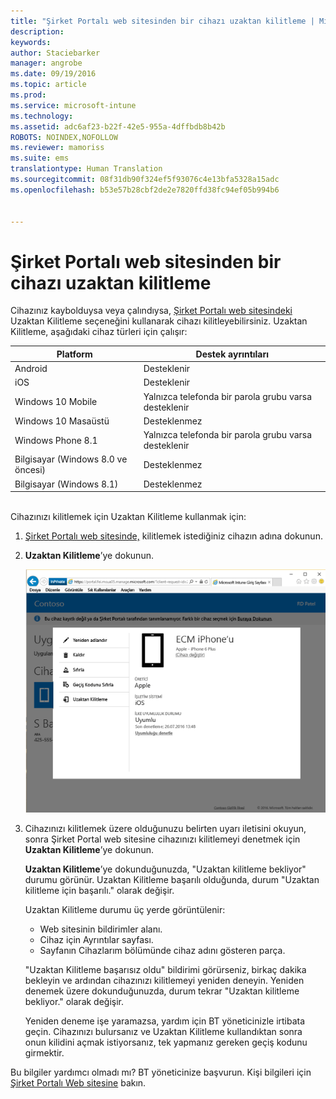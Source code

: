 ```yaml
---
title: "Şirket Portalı web sitesinden bir cihazı uzaktan kilitleme | Microsoft Intune"
description: 
keywords: 
author: Staciebarker
manager: angrobe
ms.date: 09/19/2016
ms.topic: article
ms.prod: 
ms.service: microsoft-intune
ms.technology: 
ms.assetid: adc6af23-b22f-42e5-955a-4dffbdb8b42b
ROBOTS: NOINDEX,NOFOLLOW
ms.reviewer: mamoriss
ms.suite: ems
translationtype: Human Translation
ms.sourcegitcommit: 08f31db90f324ef5f93076c4e13bfa5328a15adc
ms.openlocfilehash: b53e57b28cbf2de2e7820ffd38fc94ef05b994b6


---
```



# Şirket Portalı web sitesinden bir cihazı uzaktan kilitleme

Cihazınız kaybolduysa veya çalındıysa, [Şirket Portalı web sitesindeki](http://portal.manage.microsoft.com) Uzaktan Kilitleme seçeneğini kullanarak cihazı kilitleyebilirsiniz. Uzaktan Kilitleme, aşağıdaki cihaz türleri için çalışır:

Platform  |Destek ayrıntıları  
---------|---------
Android | Desteklenir       
iOS | Desteklenir
Windows 10 Mobile | Yalnızca telefonda bir parola grubu varsa desteklenir     
Windows 10 Masaüstü | Desteklenmez  
Windows Phone 8.1 | Yalnızca telefonda bir parola grubu varsa desteklenir
Bilgisayar (Windows 8.0 ve öncesi) | Desteklenmez       
Bilgisayar (Windows 8.1) | Desteklenmez

</br>
Cihazınızı kilitlemek için Uzaktan Kilitleme kullanmak için:

1.  [Şirket Portalı web sitesinde,](http://portal.manage.microsoft.com) kilitlemek istediğiniz cihazın adına dokunun.

2.  **Uzaktan Kilitleme**’ye dokunun.

    ![remote-lock-option-on-company-portal-website](./media/iwp-screen-with-all-options.png)

3.  Cihazınızı kilitlemek üzere olduğunuzu belirten uyarı iletisini okuyun, sonra Şirket Portal web sitesine cihazınızı kilitlemeyi denetmek için **Uzaktan Kilitleme**’ye dokunun.

    **Uzaktan Kilitleme**’ye dokunduğunuzda, "Uzaktan kilitleme bekliyor" durumu görünür.  Uzaktan Kilitleme başarılı olduğunda, durum "Uzaktan kilitleme için başarılı." olarak değişir.

    Uzaktan Kilitleme durumu üç yerde görüntülenir:

    * Web sitesinin bildirimler alanı.
    * Cihaz için Ayrıntılar sayfası.
    * Sayfanın Cihazlarım bölümünde cihaz adını gösteren parça.

    "Uzaktan Kilitleme başarısız oldu" bildirimi görürseniz, birkaç dakika bekleyin ve ardından cihazınızı kilitlemeyi yeniden deneyin. Yeniden denemek üzere dokunduğunuzda, durum tekrar "Uzaktan kilitleme bekliyor." olarak değişir.

    Yeniden deneme işe yaramazsa, yardım için BT yöneticinizle irtibata geçin. Cihazınızı bulursanız ve Uzaktan Kilitleme kullandıktan sonra onun kilidini açmak istiyorsanız, tek yapmanız gereken geçiş kodunu girmektir.

Bu bilgiler yardımcı olmadı mı? BT yöneticinize başvurun. Kişi bilgileri için [Şirket Portalı Web sitesine](http://portal.manage.microsoft.com) bakın.




<!--HONumber=Oct16_HO2-->



